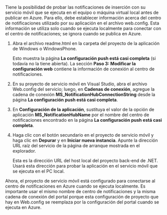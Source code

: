 ﻿
Tiene la posibilidad de probar las notificaciones de inserción con su servicio móvil que se ejecuta en el equipo o máquina virtual local antes de publicar en Azure. Para ello, debe establecer información acerca del centro de notificaciones utilizado por su aplicación en el archivo web.config. Esta información se utiliza solo cuando se ejecuta localmente para conectar con el centro de notificaciones; se ignora cuando se publica en Azure.

1. Abra el archivo readme.html en la carpeta del proyecto de la aplicación de Windows o WindowsPhone. 

	Esto muestra la página **La configuración push está casi completa** (si todavía no la tiene abierta). La sección **Paso 3: Modificar la configuración web** contiene la información de conexión al centro de notificaciones.

2. En su proyecto de servicio móvil en Visual Studio, abra el archivo Web.config del servicio; luego, en **Cadenas de conexión**, agregue la cadena de conexión **MS_NotificationHubConnectionString** desde la página **La configuración push está casi completa**.

3. En **Configuración de la aplicación**, sustituya el valor de la opción de aplicación **MS_NotificationHubName** por el nombre del centro de notificaciones encontrado en la página **La configuración push está casi completa**.

4. Haga clic con el botón secundario en el proyecto de servicio móvil y haga clic en **Depurar** y en **Iniciar nueva instancia**. Apunte la dirección URL raíz del servicio de la página de arranque mostrada en el explorador.

	Esta es la dirección URL del host local del proyecto back-end de .NET. Usará esta dirección para probar la aplicación en el servicio móvil que se ejecuta en el PC local.

Ahora, el proyecto de servicio móvil está configurado para conectarse al centro de notificaciones en Azure cuando se ejecuta localmente. Es importante usar el mismo nombre de centro de notificaciones y la misma cadena de conexión del portal porque esta configuración de proyecto que hay en Web.config se reemplaza por la configuración del portal cuando se ejecuta en Azure. <!--HONumber=42-->
